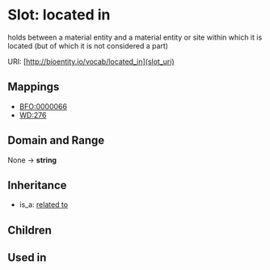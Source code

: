 # Slot: located in


holds between a material entity and a material entity or site within which it is located (but of which it is not considered a part)

URI: [http://bioentity.io/vocab/located_in](slot_uri)
## Mappings

 * [BFO:0000066](http://purl.obolibrary.org/obo/BFO_0000066)
 * [WD:276](http://purl.obolibrary.org/obo/WD_276)
## Domain and Range

None -> **string**
## Inheritance

 *  is_a: [related to](related_to.md)
## Children

## Used in

